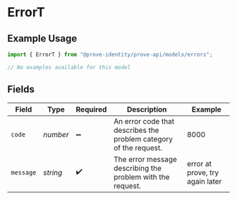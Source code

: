 # ErrorT

## Example Usage

```typescript
import { ErrorT } from "@prove-identity/prove-api/models/errors";

// No examples available for this model
```

## Fields

| Field                                                             | Type                                                              | Required                                                          | Description                                                       | Example                                                           |
| ----------------------------------------------------------------- | ----------------------------------------------------------------- | ----------------------------------------------------------------- | ----------------------------------------------------------------- | ----------------------------------------------------------------- |
| `code`                                                            | *number*                                                          | :heavy_minus_sign:                                                | An error code that describes the problem category of the request. | 8000                                                              |
| `message`                                                         | *string*                                                          | :heavy_check_mark:                                                | The error message describing the problem with the request.        | error at prove, try again later                                   |